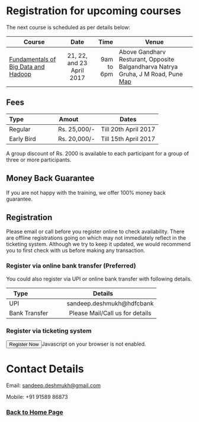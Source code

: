 # Registration for upcoming courses

The next course is scheduled as per details below:

| Course                 | Date                    | Time  |  Venue   |
| ---------------------- |:----------------------:| -----:| ----------------------------- |
| [Fundamentals of Big Data and Hadoop](fundamentals-of-hadoop.md) | 21, 22, and 23 April 2017  | 9am to 6pm | Above Gandharv Resturant, Opposite Balgandharva Natrya Gruha, J M Road, Pune  [Map](https://www.justdial.com/Pune/Knowledge-Port-AG-Above-Gandharv-Resturant-Shivaji-Nagar/020PXX20-XX20-141028100104-I5S4_BZDET) |


## Fees

| Type                   | Amout           | Dates                |
| ---------------------- |:---------------:|:--------------------:|
| Regular                |  Rs. 25,000/-   | Till 20th April 2017 |
| Early Bird             |  Rs. 20,000/-   | Till 15th April 2017 |

A group discount of Rs. 2000 is available to each participant for a group of three or more participants.

## Money Back Guarantee
If you are not happy with the training, we offer 100% money back guarantee.


## Registration
Please email or call before you register online to check availability. There are offline registrations going on 
which may not immediately reflect in the ticketing system. Although we try to keep it updated, we would recommend you to first 
check with us before making any transaction.

### Register via online bank transfer (Preferred)
You could also register via UPI or online bank transfer with following details.

| Type                   | Details                              |
| ---------------------- |:------------------------------------:|
| UPI                    |  sandeep.deshmukh@hdfcbank           |
| Bank Transfer          |  Please Mail/Call us for details     |


### Register via ticketing system

<button onclick="popup('big-data-and-hadoop-fundamentals-431002');" class="tsbutton">Register Now</button><noscript id="tsNoJsMsg">Javascript on your browser is not enabled.</noscript><script src="//www.townscript.com/popup-widget/townscript-widget.nocache.js" type="text/javascript"></script>



# Contact Details

Email: sandeep.deshmukh@gmail.com

Mobile: +91 91589 86873 


### [Back to Home Page](index.md)
 
 <script>
  (function(i,s,o,g,r,a,m){i['GoogleAnalyticsObject']=r;i[r]=i[r]||function(){
  (i[r].q=i[r].q||[]).push(arguments)},i[r].l=1*new Date();a=s.createElement(o),
  m=s.getElementsByTagName(o)[0];a.async=1;a.src=g;m.parentNode.insertBefore(a,m)
  })(window,document,'script','https://www.google-analytics.com/analytics.js','ga');

  ga('create', 'UA-89158674-1', 'auto');
  ga('send', 'pageview');

</script>
